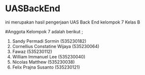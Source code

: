 # UASBackEnd
ini merupakan hasil pengerjaan UAS Back End kelompok 7 Kelas B

#Anggota Kelompok 7 adalah berikut ;
1. Sandy Permadi Sormin (535230182)
2. Cornellius Constatine Wijaya (535230064)
3. Fawaz (535230112)
4. William Immanuel Lee (535230040)
5. Nicolas Matthew (535230038)
6. Felix Prajna Susanto (535230121)
